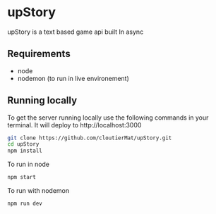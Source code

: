 # upStory
upStory is a text based game api built
In async

## Requirements
- node
- nodemon (to run in live environement)

## Running locally
To get the server running locally use the following commands in your terminal. It will deploy to http://localhost:3000

```bash
git clone https://github.com/cloutierMat/upStory.git
cd upStory
npm install
```
To run in node
```bash
npm start
```

To run with nodemon
```bash
npm run dev
```